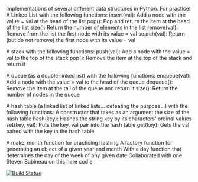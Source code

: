 Implementations of several different data structures in Python. For practice!
A Linked List with the following functions:
    insert(val): Add a node with the value = val at the head of the list
    pop(): Pop and return the item at the head of the list
    size(): Return the number of elements in the list
    remove(val): Remove from the list the first node with its value = val
    search(val): Return (but do not remove) the first node with its value = val

A stack with the following functions:
    push(val): Add a node with the value = val to the top of the stack
    pop(): Remove the item at the top of the stack and return it

A queue (as a double-linked list) with the following functions:
    enqueue(val): Add a node with the value = val to the head of the queue
    dequeue(): Remove the item at the tail of the queue and return it
    size(): Return the number of nodes in the queue

A hash table (a linked list of linked lists... defeating the purpose...) with the following functions:
    A constructor that takes as an argument the size of the hash table
    hash(key): Hashes the string key by its characters' ordinal values
    set(key, val): Puts the key, val pair into the hash table
    get(key): Gets the val paired with the key in the hash table

A make_month function for practicing hashing
    A factory function for generating an object of a given year and month
    With a day function that determines the day of the week of any given date
    Collaborated with one Steven Babineau on this here cod
e

[![Build Status](https://travis-ci.org/markcharyk/data-structures.png?branch=master)](https://travis-ci.org/markcharyk/data-structures)
